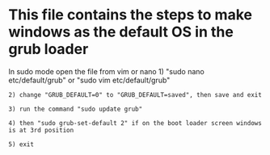 # This file contains the steps to make windows as the default OS in the grub loader


In sudo mode open the file from vim or nano 
    1) "sudo nano etc/default/grub" or "sudo vim etc/default/grub"

    2) change "GRUB_DEFAULT=0" to "GRUB_DEFAULT=saved", then save and exit

    3) run the command "sudo update grub"

    4) then "sudo grub-set-default 2" if on the boot loader screen windows is at 3rd position
    
    5) exit

